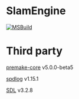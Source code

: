 # SlamEngine
[![MSBuild](https://github.com/roeas/SlamEngine/actions/workflows/MSBuild.yml/badge.svg?branch=main)](https://github.com/roeas/SlamEngine/actions/workflows/MSBuild.yml)

# Third party
[premake-core](https://github.com/premake/premake-core) v5.0.0-beta5

[spdlog](https://github.com/gabime/spdlog) v1.15.1

[SDL](https://github.com/libsdl-org/SDL) v3.2.8
